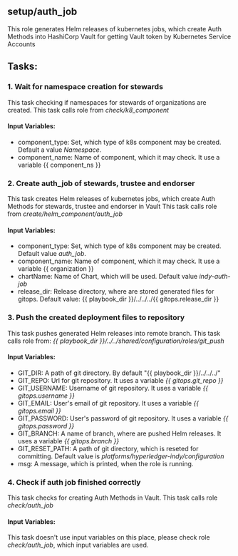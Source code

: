 ## setup/auth_job
This role generates Helm releases of kubernetes jobs, which create Auth Methods into HashiCorp Vault for getting Vault token by Kubernetes Service Accounts

## Tasks:
### 1. Wait for namespace creation for stewards
This task checking if namespaces for stewards of organizations are created.
This task calls role from *check/k8_component*
#### Input Variables:
 - component_type: Set, which type of k8s component may be created. Default a value *Namespace*.
 - component_name: Name of component, which it may check. It use a variable {{ component_ns }}
### 2. Create auth_job of stewards, trustee and endorser
This task creates Helm releases of kubernetes jobs, which create Auth Methods for stewards, trustee and endorser in Vault
This task calls role from *create/helm_component/auth_job*
#### Input Variables:
 - component_type: Set, which type of k8s component may be created. Default value *auth_job*.
 - component_name: Name of component, which it may check. It use a variable {{ organization }}
 - chartName: Name of Chart, which will be used. Default value *indy-auth-job* 
 - release_dir: Release directory, where are stored generated files for gitops. Default value: {{ playbook_dir }}/../../../{{ gitops.release_dir }}
### 3. Push the created deployment files to repository
This task pushes generated Helm releases into remote branch.
This task calls role from: *{{ playbook_dir }}/../../shared/configuration/roles/git_push*
#### Input Variables:
 - GIT_DIR: A path of git directory. By default "{{ playbook_dir }}/../../../"
 - GIT_REPO: Url for git repository. It uses a variable *{{ gitops.git_repo }}* 
 - GIT_USERNAME: Username of git repository. It uses a variable *{{ gitops.username }}*
 - GIT_EMAIL: User's email of git repository. It uses a variable *{{ gitops.email }}*
 - GIT_PASSWORD: User's password of git repository. It uses a variable *{{ gitops.password }}*
 - GIT_BRANCH: A name of branch, where are pushed Helm releases. It uses a variable *{{ gitops.branch }}*
 - GIT_RESET_PATH: A path of git directory, which is reseted for committing. Default value is *platforms/hyperledger-indy/configuration*
 - msg: A message, which is printed, when the role is running.
### 4. Check if auth job finished correctly
This task checks for creating Auth Methods in Vault.
This task calls role *check/auth_job*
#### Input Variables:
This task doesn't use input variables on this place, please check role *check/auth_job*, which input variables are used. 